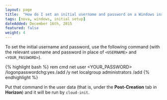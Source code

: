 ```yaml
---
layout: page
title:  "How do I set an initial username and password on a Windows instance in OpenStack?"
tags: [nova, windows, initial setup]
dateAdded: December 16th, 2015
featured: false
weight: 4
---
```


To set the initial username and password, use the following command (with the relevant username and password in place of `<USERNAME>` and `<YOUR_PASSWORD>`). 

{% highlight bash %}
rem cmd
net user <USERNAME> <YOUR_PASSWORD> /logonpasswordchg:yes /add /y
net localgroup administrators <USERNAME> /add
{% endhighlight %}

Put that command in the user data (that is, under the **Post-Creation** tab in **Horizon**) and it will be run by `cloud-init`.
